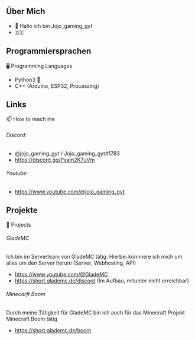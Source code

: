 ## Über Mich
- 👋 Hallo ich bin Jojo_gaming_gyt
- 🇩🇪

## Programmiersprachen

🖥  Programming Languages

- Python3 🐍
- C++ (Arduino, ESP32, Processing)

## Links
📫 How to reach me 

###### Discord: 
- @jojo_gaming_gyt / Jojo_gaming_gyt#1783 
- https://discord.gg/Pxam2K7uVm

###### Youtube: 
- https://www.youtube.com/@jojo_gaming_gyt

## Projekte
📒 Projects

###### GladeMC
Ich bin im Serverteam von GladeMC tätig.
Hierbei kümmere ich mich um alles um den Server herum (Server, Webhosting, API)
- https://www.youtube.com/@GladeMC
- https://short.glademc.de/discord (Im Aufbau, mitunter nicht erreichbar)

###### Minecarft Boom
Durch meine Tätigkeit für GladeMC bin ich auch für das Minecraft Projekt Minecraft Boom tätig
- https://short.glademc.de/boom





<!---
jojo-gaming-gyt/jojo-gaming-gyt is a ✨ special ✨ repository because its `README.md` (this file) appears on your GitHub profile.
You can click the Preview link to take a look at your changes.
--->
